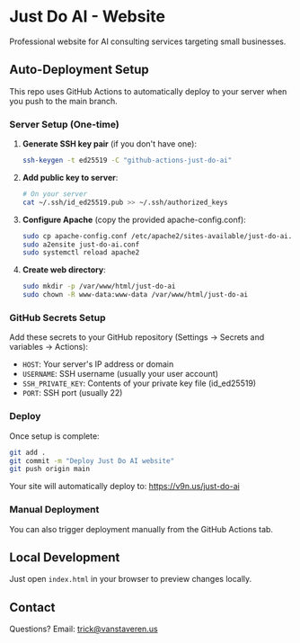 # Just Do AI - Website

Professional website for AI consulting services targeting small businesses.

## Auto-Deployment Setup

This repo uses GitHub Actions to automatically deploy to your server when you push to the main branch.

### Server Setup (One-time)

1. **Generate SSH key pair** (if you don't have one):
   ```bash
   ssh-keygen -t ed25519 -C "github-actions-just-do-ai"
   ```

2. **Add public key to server**:
   ```bash
   # On your server
   cat ~/.ssh/id_ed25519.pub >> ~/.ssh/authorized_keys
   ```

3. **Configure Apache** (copy the provided apache-config.conf):
   ```bash
   sudo cp apache-config.conf /etc/apache2/sites-available/just-do-ai.conf
   sudo a2ensite just-do-ai.conf
   sudo systemctl reload apache2
   ```

4. **Create web directory**:
   ```bash
   sudo mkdir -p /var/www/html/just-do-ai
   sudo chown -R www-data:www-data /var/www/html/just-do-ai
   ```

### GitHub Secrets Setup

Add these secrets to your GitHub repository (Settings → Secrets and variables → Actions):

- `HOST`: Your server's IP address or domain
- `USERNAME`: SSH username (usually your user account)
- `SSH_PRIVATE_KEY`: Contents of your private key file (id_ed25519)
- `PORT`: SSH port (usually 22)

### Deploy

Once setup is complete:

```bash
git add .
git commit -m "Deploy Just Do AI website"
git push origin main
```

Your site will automatically deploy to: https://v9n.us/just-do-ai

### Manual Deployment

You can also trigger deployment manually from the GitHub Actions tab.

## Local Development

Just open `index.html` in your browser to preview changes locally.

## Contact

Questions? Email: trick@vanstaveren.us

